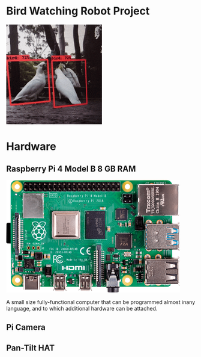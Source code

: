 # Bird Watching Robot Project
![Image](birds.gif)

# Hardware 

## Raspberry Pi 4 Model B 8 GB RAM
![Image](rasp_pi_4_b_03_anw.png)

A small size fully-functional computer that can be programmed almost inany language, and to which additional hardware can be attached.

## Pi Camera



## Pan-Tilt HAT 
